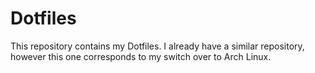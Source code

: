 # Dotfiles

This repository contains my Dotfiles. I already have a similar repository,
however this one corresponds to my switch over to Arch Linux.
